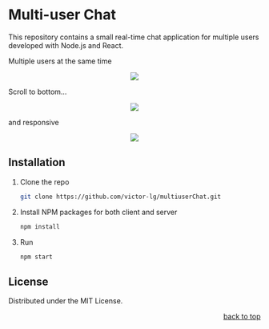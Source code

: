 <a name="readme-top"></a>
<!-- ABOUT THE PROJECT -->
# Multi-user Chat

This repository contains a small real-time chat application for multiple users developed with Node.js and React.

Multiple users at the same time

<p align="center">
   <img src="https://github.com/victor-lg/multi-userChat/assets/95044073/889b4185-f3d6-4c67-a26b-f161e158a539">
</p>

Scroll to bottom...

<p align="center">
   <img src="https://github.com/victor-lg/multi-userChat/assets/95044073/50e9812f-16e8-4b30-9d20-3259363183f6">
</p>

and responsive

<p align="center">
   <img src="https://github.com/victor-lg/multi-userChat/assets/95044073/ee8f3318-05e2-462f-9939-7671f4fa1d3a">
</p>

<!-- INSTALLATION -->
## Installation
1. Clone the repo
   ```sh
   git clone https://github.com/victor-lg/multiuserChat.git
   ```
2. Install NPM packages for both client and server
   ```sh
   npm install
   ```
3. Run
   ```sh
   npm start
   ```

<!-- LICENSE -->
## License

Distributed under the MIT License.

<p align="right"><a href="#readme-top">back to top</a></p>
